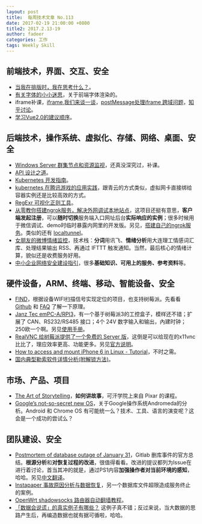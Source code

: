 ```yaml
---
layout: post
title:  每周技术文章 No.113
date: 2017-02-19 21:00:00 +0800
title2: 2017.2.13-19
author: fadeer
categories: 工作
tags: Weekly Skill
---
```


前端技术，界面、交互、安全
----
* [当我在排版时，我在思考什么？](https://kenengba.com/post/3547.html)。
* [有关字体的小小迷思](http://jdc.jd.com/archives/3130)，关于前端字体渲染的。
* iframe补课，[iframe,我们来谈一谈](https://segmentfault.com/a/1190000004502619)，[postMessage处理iframe 跨域问题](https://segmentfault.com/a/1190000004512967)，[知乎讨论](https://www.zhihu.com/question/20653055)。
* [学习Vue2.0的建议顺序](https://segmentfault.com/a/1190000008358727)。

后端技术，操作系统、虚拟化、存储、网络、桌面、安全
----
* [Windows Server 群集节点和资源监视](http://ichbinleo.blog.51cto.com/11948851/1897124)，还真没深究过，补课。
* [API 设计之道](http://taobaofed.org/blog/2017/02/16/a-guide-to-api-design/)。
* [Kubernetes 开发指南](http://www.ibm.com/developerworks/cn/opensource/os-kubernetes-developer-guide/index.html)。
* [kubernetes 在腾讯游戏的应用实践](https://segmentfault.com/a/1190000008363443)，跟青云的方式类似，虚拟网卡直接绑给容器实例还是比较高效的方式。
* [RegExr 可视化正则工具](http://regexr.com/)。
* [从零教你搭建ngrok服务，解决外网调试本地站点](https://morongs.github.io/2016/12/28/dajian-ngrok/)，这项目还挺有意思，**客户端发起注册**，可以**随时切换**服务端入口网址后台**实际响应的实例**；很多时候用于微信调试、demo时临时暴露内网里的开发版。另见，[搭建自己的ngrok服务](http://tonybai.com/2015/03/14/selfhost-ngrok-service)。类似的还有 [localtunnel](https://github.com/localtunnel/localtunnel)。
* [女朋友的微博情绪监控](https://www.anotherhome.net/2920)，技术栈：**分词**用讯飞、**情绪分析**用大连理工情感词汇库、处理结果输出 RSS、再通过 IFTTT 触发通知。当然，最后核心的情绪计算，貌似还是收费服务好用。
* [中小企业网络安全建设指引](https://security.tencent.com/index.php/blog/msg/113)，很多**基础知识、可用上的服务、参考资料**等。

硬件设备，ARM、终端、移动、智能设备、安全
----
<!--preview-end-->
* [FIND](https://www.internalpositioning.com/)，根据设备WIFI扫描信号实现定位的项目，也支持树莓派。先看看 [Github](https://github.com/schollz/find) 和 [FAQ](https://www.internalpositioning.com/faq/) 了解一下原理。
* [Janz Tec emPC-A/RPI3](http://www.cnx-software.com/2017/02/15/janz-tec-empc-arpi3-is-an-industrial-embedded-controller-based-on-raspberry-pi-3-board/)，有一个基于树莓派3的工控盒子，模样还不错；扩展了 CAN、RS232/RS485 接口；4个 24V 数字输入和输出，內建时钟；250欧一个啊。另见[使用手册](https://www.janztec.com/fileadmin/user_upload/Produkte/embedded/emPC-A-RPI3/manual_empc-arpi3_hardware.pdf)。
* [RealVNC 给树莓派提供了一个免费的 Server 版](https://www.raspberrypi.org/blog/get-back-to-my-pi-from-anywhere-with-vnc-connect/)，这倒是可以给现在的x11vnc比比了，理应效率更高、功能更多。另见[官方说明](https://www.realvnc.com/docs/raspberry-pi.html)。
* [How to access and mount iPhone 6 in Linux - Tutorial](http://www.dedoimedo.com/computers/linux-iphone-6.html)，不时之需。
* [国内典型勒索软件详情分析(附解锁方法)](http://paper.seebug.org/233/)。

市场、产品、项目
----
* [The Art of Storytelling](https://www.khanacademy.org/partner-content/pixar/storytelling)，**如何讲故事**，可汗学院上来自 Pixar 的课程。
* [Google’s not-so-secret new OS](https://techspecs.blog/blog/2017/2/14/googles-not-so-secret-new-os)，关于Google操作系统Andromeda的分析。Android 和 Chrome OS 有可能统一么？技术、工具、语言的演变呢？这会是一个成功的尝试么？

团队建设、安全
----
* [Postmortem of database outage of January 31](https://about.gitlab.com/2017/02/10/postmortem-of-database-outage-of-january-31/)，Gitlab 删库事件的官方总结。**根源分析**和**对恢复过程的改进**，很值得看看。改进的提议都列为Issue在进行着讨论，首当其冲的就是，通过PS1内容**加强操作者对当前环境的感知**，哈哈。另见[中文翻译](http://blog.jobbole.com/110171/)。
* [Instapaper 事故原因分析与数据恢复](https://medium.com/making-instapaper/instapaper-outage-cause-recovery-3c32a7e9cc5f#.b7h3ed8h7)，另一个数据库文件超限造成服务终止的案例。
* [OpenWrt shadowsocks 路由器自动翻墙教程](https://www.gitbook.com/book/softwaredownload/openwrt-fanqiang/details)。
* [「数据会说谎」的真实例子有哪些？](https://www.zhihu.com/question/19578400/answer/144569557) 这例子真不错；反过来说，当大数据的思路产生后，再编造数据也就有据可循啦，哈哈。



